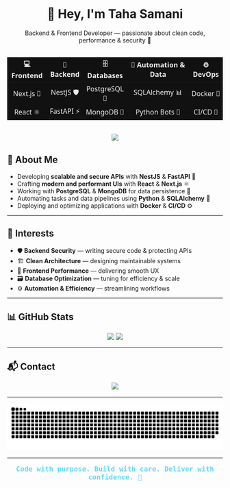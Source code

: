 <div align="center">
  <h1>
    👋 Hey, I'm Taha Samani
  </h1>
  <p>Backend & Frontend Developer — passionate about clean code, performance & security 🔐</p>
</div>

<br/>

<table align="center" style="margin:auto; border-collapse: collapse; font-family: 'Segoe UI', Tahoma, Geneva, Verdana, sans-serif; font-size:16px; color:#eee; background:#111;">
  <thead>
    <tr style="">
      <th style="padding:4px;">💻 Frontend</th>
      <th style="padding:4px;">🚀 Backend</th>
      <th style="padding:4px;">🗄️ Databases</th>
      <th style="padding:4px;">🤖 Automation & Data</th>
      <th style="padding:4px;">⚙️ DevOps</th>
    </tr>
  </thead>
  <tbody>
    <tr style="text-align:center;">
      <td style="padding:4px;">Next.js 🚀</td>
      <td style="padding:4px;">NestJS 🛡️</td>
      <td style="padding:4px;">PostgreSQL 🐘</td>
      <td style="padding:4px;">SQLAlchemy 📊</td>
      <td style="padding:4px;">Docker 🐳</td>
    </tr>
    <tr style="text-align:center;">
      <td style="padding:4px;">React ⚛️</td>
      <td style="padding:4px;">FastAPI ⚡</td>
      <td style="padding:4px;">MongoDB 🍃</td>
      <td style="padding:4px;">Python Bots 🐍</td>
      <td style="padding:4px;">CI/CD 🔄</td>
    </tr>
  </tbody>
</table>

<br/>

<p align="center" style="margin-top: 15px;">
  <img src="https://skillicons.dev/icons?i=react,nextjs,ts,js,py,nestjs,fastapi,postgres,mongo,git,docker,linux" />
</p>

## 🚀 About Me

- Developing **scalable and secure APIs** with **NestJS** & **FastAPI** 🔐  
- Crafting **modern and performant UIs** with **React** & **Next.js** ⚛️  
- Working with **PostgreSQL** & **MongoDB** for data persistence 📂  
- Automating tasks and data pipelines using **Python** & **SQLAlchemy** 🐍  
- Deploying and optimizing applications with **Docker** & **CI/CD** ⚙️  

---

## 🎯 Interests

- 🛡️ **Backend Security** — writing secure code & protecting APIs  
- 🏗️ **Clean Architecture** — designing maintainable systems  
- 🧩 **Frontend Performance** — delivering smooth UX  
- 🗃️ **Database Optimization** — tuning for efficiency & scale  
- ⚙️ **Automation & Efficiency** — streamlining workflows  

---

## 📊 GitHub Stats

<p align="center">
  <img src="https://github-readme-stats.vercel.app/api?username=taha-samani&show_icons=true&theme=dark" />
  <img src="https://github-readme-streak-stats.herokuapp.com?user=taha-samani&theme=dark" />
</p>

---

## 📬 Contact
<p align="center">
  <a href="mailto:tahasamaniss@gmail.com">
    <img src="https://img.shields.io/badge/Email-D14836?style=for-the-badge&logo=gmail&logoColor=white" />
  </a>
</p>

---

<p align="center">
  <img src="https://github.com/Platane/snk/raw/output/github-contribution-grid-snake-dark.svg" alt="GitHub contribution snake animation" />
</p>

---

<p align="center" style="color:#61dafb; font-family: 'Fira Code', monospace; font-size: 16px;">
  <strong>Code with purpose. Build with care. Deliver with confidence. 🚀</strong>
</p>
